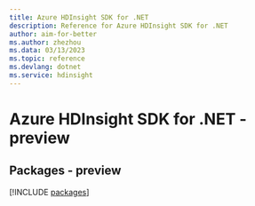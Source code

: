 ```yaml
---
title: Azure HDInsight SDK for .NET
description: Reference for Azure HDInsight SDK for .NET
author: aim-for-better
ms.author: zhezhou
ms.data: 03/13/2023
ms.topic: reference
ms.devlang: dotnet
ms.service: hdinsight
---
```

# Azure HDInsight SDK for .NET - preview
## Packages - preview
[!INCLUDE [packages](hdinsight-index.md)]
